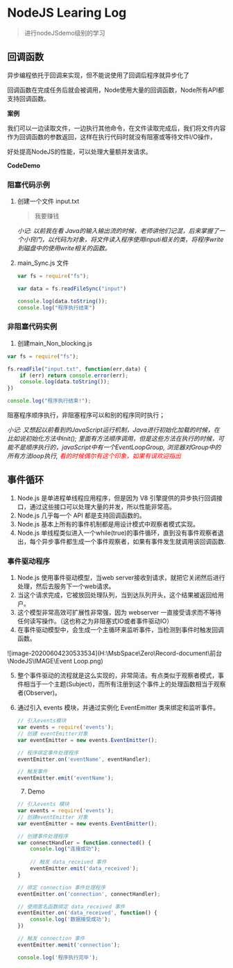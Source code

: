 # NodeJS Learing Log

> 进行nodeJSdemo级别的学习

## 回调函数

异步编程依托于回调来实现，但不能说使用了回调后程序就异步化了

回调函数在完成任务后就会被调用，Node使用大量的回调函数，Node所有API都支持回调函数。

**案例**

我们可以一边读取文件，一边执行其他命令，在文件读取完成后，我们将文件内容作为回调函数的参数返回，这样在执行代码时就没有阻塞或等待文件I/O操作，

好处提高NodeJS的性能，可以处理大量额并发请求。

**CodeDemo**

### 阻塞代码示例

1. 创建一个文件 input.txt

   > 我要赚钱
   
    *小记: 以前我在看 Java的输入输出流的时候，老师讲他们记混，后来掌握了一个小窍门，以代码为对象，将文件读入程序使用inputi相关的类，将程序write到磁盘中的使用write相关的函数。*
   
2. main_Sync.js 文件

   ```javascript
   var fs = require("fs");
   
   var data = fs.readFileSync("input")
   
   console.log(data.toString());
   console.log("程序执行结束")
   ```

   

### 非阻塞代码实例

1.  创建main_Non_blocking.js

   ```javascript
   var fs = require("fs");
   
   fs.readFile("input.txt", function(err,data) {
       if (err) return console.error(err);
       console.log(data.toString());
   })
   
   console.log("程序执行结束!");
   ```

   

阻塞程序顺序执行，非阻塞程序可以和别的程序同时执行；

*小记: 又想起以前看到的JavaScript运行机制，Java进行初始化加载的时候，在比如说初始化方法中init();  里面有方法顺序调用，但是这些方法在执行的时候，可能不是顺序执行的，javaScript中有一个EventLoopGroup, 浏览器对Group中的所有方法loop执行,  <font color="red">看的时候偶尔有这个印象，如果有误欢迎指出</font>*



## 事件循环

1. Node.js 是单进程单线程应用程序，但是因为 V8 引擎提供的异步执行回调接口，通过这些接口可以处理大量的并发，所以性能非常高。
2. Node.js 几乎每一个 API 都是支持回调函数的。
3. Node.js 基本上所有的事件机制都是用设计模式中观察者模式实现。
4. Node.js 单线程类似进入一个while(true)的事件循环，直到没有事件观察者退出，每个异步事件都生成一个事件观察者，如果有事件发生就调用该回调函数.

### 事件驱动程序

1. Node.js 使用事件驱动模型，当web server接收到请求，就把它关闭然后进行处理，然后去服务下一个web请求。
2. 当这个请求完成，它被放回处理队列，当到达队列开头，这个结果被返回给用户。
3. 这个模型非常高效可扩展性非常强，因为 webserver 一直接受请求而不等待任何读写操作。（这也称之为非阻塞式IO或者事件驱动IO）
4. 在事件驱动模型中，会生成一个主循环来监听事件，当检测到事件时触发回调函数。

![image-20200604230533534](H:\MsbSpace\Zero\Record-document\前台\NodeJS\IMAGE\Event Loop.png)

 5. 整个事件驱动的流程就是这么实现的，非常简洁。有点类似于观察者模式，事件相当于一个主题(Subject)，而所有注册到这个事件上的处理函数相当于观察者(Observer)。

 6. 通过引入 events 模块，并通过实例化 EventEmitter 类来绑定和监听事件。

    ```javascript
    // 引入events模块
    var events = require('events');
    // 创建 eventEmitter对象
    var eventEmitter = new events.EventEmitter();
    
    // 程序绑定事件处理程序
    eventEmitter.on('eventName', eventHandler);
    
    // 触发事件
    eventEmitter.emit('eventName');
    ```

	7. Demo

    ```javascript
    // 引入events 模块
    var events = require('events');
    // 创建eventEmitter 对象
    var eventEmitter = new events.EventEmitter();
    
    // 创建事件处理程序
    var connectHandler = function.connected() {
        console.log("连接成功");
        
        // 触发 data_received 事件
        eventEmitter.emit('data_received');    
    }
    
    // 绑定 connection 事件处理程序
    eventEmitter.on('connection', connectHandler);
    
    // 使用匿名函数绑定 data_received 事件
    eventEmitter.on('data_received', function() {
        console.log('数据接受成功');
    })
    
    // 触发 connection 事件
    eventEmitter.memit('connection');
    
    console.log('程序执行完毕');
    
    ```

    



















